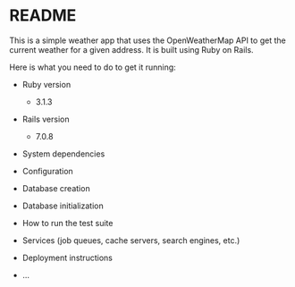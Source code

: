 # README

This is a simple weather app that uses the OpenWeatherMap API to get the current weather for a given address. It is 
built using Ruby on Rails.

Here is what you need to do to get it running:

* Ruby version
  - 3.1.3

* Rails version
  - 7.0.8

* System dependencies

* Configuration

* Database creation

* Database initialization

* How to run the test suite

* Services (job queues, cache servers, search engines, etc.)

* Deployment instructions

* ...

